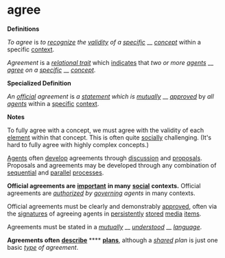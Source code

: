 # agree

**Definitions**

_To agree_ is _to_ [_recognize_](https://github.com/gcassel/Modular-Organization-Terminology/blob/master/terms/recognize.md) _the_ [_validity_](https://github.com/gcassel/Modular-Organization-Terminology/blob/master/terms/valid.md) _of a_ [_specific_](https://github.com/gcassel/Modular-Organization-Terminology/blob/master/terms/specific.md) __ [_concept_](https://github.com/gcassel/Modular-Organization-Terminology/blob/master/terms/concept.md) within a specific [context](https://github.com/gcassel/Modular-Organization-Terminology/blob/master/terms/context.md).

_Agreement_ is a [_relational trait_](https://github.com/gcassel/Modular-Organization-Terminology/blob/master/terms/relational-trait.md) which [indicates](https://github.com/gcassel/Modular-Organization-Terminology/blob/master/terms/indicate.md) that _two or more_ [_agents_](https://github.com/gcassel/Modular-Organization-Terminology/blob/master/terms/agent.md) __ [_agree_](https://github.com/gcassel/Modular-Organization-Terminology/blob/master/terms/agree.md) _on a_ [_specific_](https://github.com/gcassel/Modular-Organization-Terminology/blob/master/terms/specific.md) __ [_concept_](https://github.com/gcassel/Modular-Organization-Terminology/blob/master/terms/concept.md).

**Specialized Definition**

_An_ [_official_](https://github.com/gcassel/Modular-Organization-Terminology/blob/master/terms/official.md) _agreement_ is _a_ [_statement_](https://github.com/gcassel/Modular-Organization-Terminology/blob/master/terms/state.md) _which is_ [_mutually_](https://github.com/gcassel/Modular-Organization-Terminology/blob/master/terms/mutual.md) __ [_approved_](https://github.com/gcassel/Modular-Organization-Terminology/blob/master/terms/approve.md) by _all_ [_agents_](https://github.com/gcassel/Modular-Organization-Terminology/blob/master/terms/agent.md) within a [specific](https://github.com/gcassel/Modular-Organization-Terminology/blob/master/terms/specific.md) [context](https://github.com/gcassel/Modular-Organization-Terminology/blob/master/terms/context.md).

**Notes**

To fully agree with a concept, we must agree with the validity of each [element](https://github.com/gcassel/Modular-Organization-Terminology/blob/master/terms/element.md) within that concept. This is often quite [socially](https://github.com/gcassel/Modular-Organization-Terminology/blob/master/terms/social.md) challenging. (It's hard to fully agree with highly complex concepts.)

[Agents](https://github.com/gcassel/Modular-Organization-Terminology/blob/master/terms/agent.md) often [develop](https://github.com/gcassel/Modular-Organization-Terminology/blob/master/terms/develop.md) agreements through [discussion](https://github.com/gcassel/Modular-Organization-Terminology/blob/master/terms/dialogue.md) and [proposals](https://github.com/gcassel/Modular-Organization-Terminology/blob/master/terms/propose.md). Proposals and agreements may be developed through any combination of [sequential](https://github.com/gcassel/Modular-Organization-Terminology/blob/master/terms/sequence.md) and [parallel](https://github.com/gcassel/Modular-Organization-Terminology/blob/master/terms/parallel.md) [processes](https://github.com/gcassel/Modular-Organization-Terminology/blob/master/terms/process.md).

**Official agreements are** [**important**](https://github.com/gcassel/Modular-Organization-Terminology/blob/master/terms/importance.md) **in many** [**social**](https://github.com/gcassel/Modular-Organization-Terminology/blob/master/terms/social.md) **contexts.** Official agreements are [_authorized_](https://github.com/gcassel/Modular-Organization-Terminology/blob/master/terms/authorize.md) _by_ [_governing_](https://github.com/gcassel/Modular-Organization-Terminology/blob/master/terms/govern.md) _agents_ in many contexts.

Official agreements must be clearly and demonstrably [approved](https://github.com/gcassel/Modular-Organization-Terminology/blob/master/terms/approve.md), often via the [signatures](https://github.com/gcassel/Modular-Organization-Terminology/blob/master/terms/signature.md) of agreeing agents in [persistently](https://github.com/gcassel/Modular-Organization-Terminology/blob/master/terms/persist.md) [stored](https://github.com/gcassel/Modular-Organization-Terminology/blob/master/terms/store.md) [media](https://github.com/gcassel/Modular-Organization-Terminology/blob/master/terms/media.md) [items](https://github.com/gcassel/Modular-Organization-Terminology/blob/master/terms/item.md).

Agreements must be stated in a [_mutually_](https://github.com/gcassel/Modular-Organization-Terminology/blob/master/terms/mutual.md) __ [_understood_](https://github.com/gcassel/Modular-Organization-Terminology/blob/master/terms/understand.md) __ [_language_](https://github.com/gcassel/Modular-Organization-Terminology/blob/master/terms/language.md).

**Agreements often** [**describe**](https://github.com/gcassel/Modular-Organization-Terminology/blob/master/terms/describe.md) **** [**plans**](https://github.com/gcassel/Modular-Organization-Terminology/blob/master/terms/plan.md), although a [_shared_](https://github.com/gcassel/Modular-Organization-Terminology/blob/master/terms/common.md) _plan_ is just one basic [_type_](https://github.com/gcassel/Modular-Organization-Terminology/blob/master/terms/type.md) _of agreement_.
